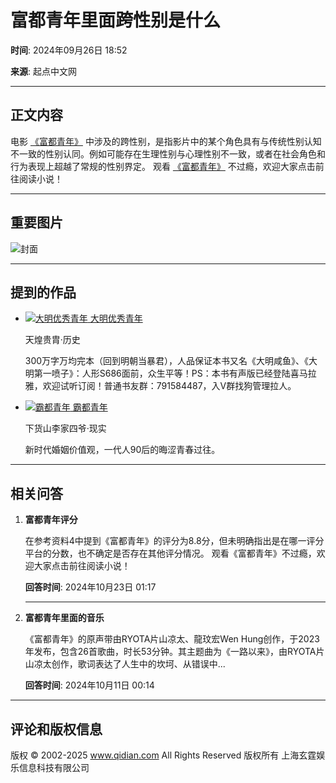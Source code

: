 # 富都青年里面跨性别是什么

**时间**: 2024年09月26日 18:52

**来源**: 起点中文网

---

## 正文内容

电影 [《富都青年》](/so/富都青年.html) 中涉及的跨性别，是指影片中的某个角色具有与传统性别认知不一致的性别认同。例如可能存在生理性别与心理性别不一致，或者在社会角色和行为表现上超越了常规的性别界定。 观看 [《富都青年》](/so/富都青年.html) 不过瘾，欢迎大家点击前往阅读小说！

---

## 重要图片

![封面](https://facepic.qidian.com/qd_face/349573/257/100)

---

## 提到的作品

- [<img src="//bookcover.yuewen.com/qdbimg/349573/1016287525/180" alt="大明优秀青年"> 大明优秀青年](/book/1016287525/)
  
  天煌贵胄·历史
  
  300万字万均完本（回到明朝当暴君），人品保证本书又名《大明咸鱼》、《大明第一喷子》：人形S686面前，众生平等！PS：本书有声版已经登陆喜马拉雅，欢迎试听订阅！普通书友群：791584487，入V群找狗管理拉人。
  
- [<img src="//bookcover.yuewen.com/qdbimg/349573/1038897140/180" alt="霸都青年"> 霸都青年](/book/1038897140/)

  下货山李家四爷·现实
  
  新时代婚姻价值观，一代人90后的晦涩青春过往。

---

## 相关问答

1. **富都青年评分**
   
   在参考资料4中提到《富都青年》的评分为8.8分，但未明确指出是在哪一评分平台的分数，也不确定是否存在其他评分情况。 观看《富都青年》不过瘾，欢迎大家点击前往阅读小说！
   
   **回答时间**: 2024年10月23日 01:17
   
   ---
   
2. **富都青年里面的音乐**
   
   《富都青年》的原声带由RYOTA片山凉太、龍玟宏Wen Hung创作，于2023年发布，包含26首歌曲，时长53分钟。其主题曲为《一路以来》，由RYOTA片山凉太创作，歌词表达了人生中的坎坷、从错误中...
   
   **回答时间**: 2024年10月11日 00:14

---

## 评论和版权信息
版权 © 2002-2025 www.qidian.com All Rights Reserved 版权所有 上海玄霆娱乐信息科技有限公司